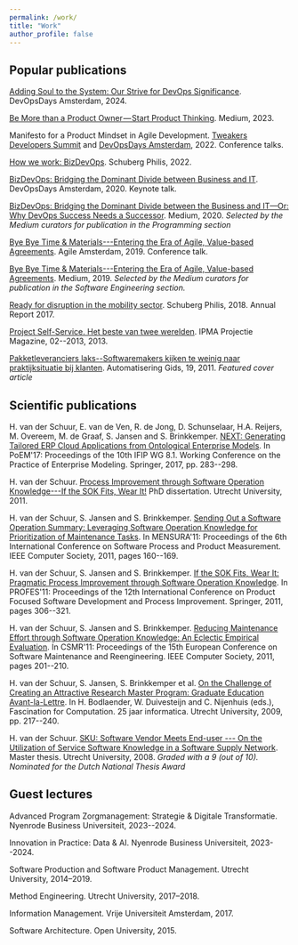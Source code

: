 ```yaml
---
permalink: /work/
title: "Work"
author_profile: false
---
```


Popular publications
--------------------

[Adding Soul to the System: Our Strive for DevOps Significance][devopsdays2024]. DevOpsDays Amsterdam, 2024.

[Be More than a Product Owner — Start Product Thinking][bemorethanapo]. Medium, 2023.

Manifesto for a Product Mindset in Agile Development. [Tweakers Developers Summit][tweakers2022] and [DevOpsDays Amsterdam][devopsdays2022], 2022. Conference talks.

[How we work: BizDevOps][sbpbizdevops]. Schuberg Philis, 2022.

[BizDevOps: Bridging the Dominant Divide between Business and IT][devopsdays2020]. DevOpsDays Amsterdam, 2020. Keynote talk.

[BizDevOps: Bridging the Dominant Divide between the Business and IT—Or: Why DevOps Success Needs a Successor][bizdevopsstory]. Medium, 2020. *Selected by the Medium curators for publication in the Programming section*

[Bye Bye Time & Materials---Entering the Era of Agile, Value-based Agreements][aabyebyetm]. Agile Amsterdam, 2019. Conference talk.

[Bye Bye Time & Materials---Entering the Era of Agile, Value-based Agreements][byebyetmstory]. Medium, 2019. *Selected by the Medium curators for publication in the Software Engineering section.*

[Ready for disruption in the mobility sector][sbpar]. Schuberg Philis, 2018. Annual Report 2017.

[Project Self-Service. Het beste van twee werelden][pss]. IPMA Projectie Magazine, 02--2013, 2013.

[Pakketleveranciers laks--Softwaremakers kijken te weinig naar praktijksituatie bij klanten][agcover]. Automatisering Gids, 19, 2011. *Featured cover article*

Scientific publications
-----------------------

H. van der Schuur, E. van de Ven, R. de Jong, D. Schunselaar, H.A. Reijers, M. Overeem, M. de Graaf, S. Jansen and S. Brinkkemper.
[NEXT: Generating Tailored ERP Cloud Applications from Ontological Enterprise Models][poem17]. In PoEM'17: Proceedings of the 10th IFIP WG 8.1. Working Conference on the Practice of Enterprise Modeling.
Springer, 2017, pp. 283--298.

H. van der Schuur. [Process Improvement through Software Operation Knowledge---If the SOK Fits, Wear It!][phdthesis] PhD dissertation. Utrecht University, 2011.

H. van der Schuur, S. Jansen and S. Brinkkemper. [Sending Out a Software Operation Summary: Leveraging Software Operation Knowledge for Prioritization of Maintenance Tasks][mensura11]. In MENSURA'11: Proceedings of the 6th International Conference on Software Process and Product Measurement. IEEE Computer Society, 2011, pages 160--169.

H. van der Schuur, S. Jansen and S. Brinkkemper. [If the SOK Fits, Wear It: Pragmatic Process Improvement through Software Operation Knowledge][profes11]. In PROFES'11: Proceedings of the 12th International Conference on Product Focused Software Development and Process Improvement. Springer, 2011, pages 306--321.

H. van der Schuur, S. Jansen and S. Brinkkemper. [Reducing Maintenance Effort through Software Operation Knowledge: An Eclectic Empirical Evaluation][csmr11]. In CSMR'11: Proceedings of the 15th European Conference on Software Maintenance and Reengineering. IEEE Computer Society, 2011, pages 201--210.

H. van der Schuur, S. Jansen, S. Brinkkemper et al. [On the Challenge of Creating an Attractive Research Master Program: Graduate Education Avant-la-Lettre][challengemaster]. In H. Bodlaender, W. Duivesteijn and C. Nijenhuis (eds.), Fascination for Computation. 25 jaar informatica. Utrecht University, 2009, pp. 217--240.

H. van der Schuur. [SKU: Software Vendor Meets End-user --- On the Utilization of Service Software Knowledge in a Software Supply Network][masterthesis]. Master thesis. Utrecht University, 2008.
*Graded with a 9 (out of 10). Nominated for the Dutch National Thesis Award*

Guest lectures
--------------
Advanced Program Zorgmanagement: Strategie & Digitale Transformatie. Nyenrode Business Universiteit, 2023--2024.

Innovation in Practice: Data & AI. Nyenrode Business Universiteit, 2023--2024.

Software Production and Software Product Management. Utrecht University, 2014–2019.

Method Engineering. Utrecht University, 2017–2018.

Information Management. Vrije Universiteit Amsterdam, 2017.

Software Architecture. Open University, 2015.

[devopsdays2024]: https://devopsdays.org/events/2024-amsterdam/program/henk-van-der-schuur-hugo-trippaers/
[bemorethanapo]: https://medium.com/@hwschuur/be-more-than-a-product-owner-start-product-thinking-8d5786fdb4cb
[tweakers2022]: https://tweakers.net/partners/devsummit2022/1694/henkvandenschuur/
[devopsdays2022]: https://devopsdays.org/events/2022-amsterdam/program/henk-van-der-schuur
[//]: # ([sbpbizdevops]: https://schubergphilis.com/en/how-we-work/bizdevops)
[sbpbizdevops]: https://schubergphilis.com/en/bizdevops
[devopsdays2020]: https://devopsdays.org/events/2020-amsterdam/program/henk-van-der-schuur/
[bizdevopsstory]: https://medium.com/@hwschuur/bizdevops-bridging-that-dominant-divide-between-business-and-it-c1194297a706
[aabyebyetm]: https://content.hwschuur.nl/byebye.pdf
[byebyetmstory]: https://medium.com/@hwschuur/bye-bye-time-materials-7cdee48d3ac0
[sbpar]: https://content.hwschuur.nl/sbp-ar2017.pdf
[pss]: https://content.hwschuur.nl/pss.pdf
[agcover]: https://content.hwschuur.nl/ag-cover.pdf
[poem17]: https://content.hwschuur.nl/papers/poem17.pdf
[phdthesis]: https://dspace.library.uu.nl/handle/1874/213256
[mensura11]: https://content.hwschuur.nl/papers/mensura11.pdf
[profes11]: https://content.hwschuur.nl/papers/profes11.pdf
[csmr11]: https://content.hwschuur.nl/papers/csmr11.pdf
[challengemaster]: https://content.hwschuur.nl/papers/challengemaster.pdf
[masterthesis]: https://content.hwschuur.nl/papers/thesis.pdf